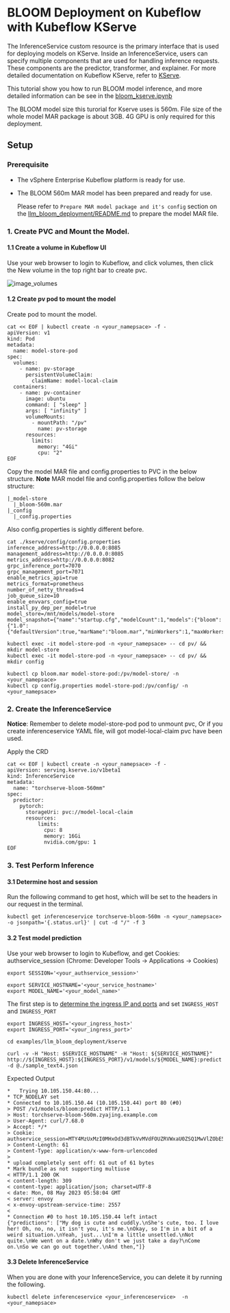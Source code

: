 # BLOOM Deployment on Kubeflow with Kubeflow KServe

The InferenceService custom resource is the primary interface that is used for deploying models on KServe. Inside an InferenceService, users can specify multiple components that are used for handling inference requests. These components are the predictor, transformer, and explainer. For more detailed documentation on Kubeflow KServe, refer to [KServe](https://kserve.github.io/website/0.7/modelserving/data_plane/).

This tutorial show you how to run BLOOM model inference, and more detailed information can be see in the [bloom_kserve.ipynb](https://github.com/elements-of-ai/kubeflow-docs/blob/main/examples/llm_bloom_deployment/kserve/bloom_kserve.ipynb)

The BLOOM model size this turorial for Kserve uses is 560m. File size of the whole model MAR package is about 3GB. 4G GPU is only required for this deployment.

## Setup

### Prerequisite

- The vSphere Enterprise Kubeflow platform is ready for use.

- The BLOOM 560m MAR model has been prepared and ready for use.

  Please refer to `Prepare MAR model package and it's config` section on the [llm_bloom_deployment/README.md](../README.md) to prepare the model MAR file.

### 1. Create PVC and Mount the Model.

#### 1.1 Create a volume in Kubeflow UI

Use your web browser to login to Kubeflow, and click volumes, then click the New volume in the top right bar to create pvc.

![image_volumes](./img/volumes.png)


#### 1.2 Create pv pod to mount the model

Create pod to mount the model.

```
cat << EOF | kubectl create -n <your_namepsace> -f -
apiVersion: v1
kind: Pod
metadata:
  name: model-store-pod
spec:
  volumes:
    - name: pv-storage
      persistentVolumeClaim:
        claimName: model-local-claim
  containers:
    - name: pv-container
      image: ubuntu
      command: [ "sleep" ]
      args: [ "infinity" ]
      volumeMounts:
        - mountPath: "/pv"
          name: pv-storage
      resources:
        limits:
          memory: "4Gi"
          cpu: "2"
EOF
```

Copy the model MAR file and config.properties to PVC in the below structure.
**Note**  MAR model file and config.properties follow the below structure: 
```
|_model-store
  |_bloom-560m.mar
|_config
  |_config.properties
```

Also config.properties is sightly different before.

```
cat ./kserve/config/config.properties
inference_address=http://0.0.0.0:8085
management_address=http://0.0.0.0:8085
metrics_address=http://0.0.0.0:8082
grpc_inference_port=7070
grpc_management_port=7071
enable_metrics_api=true
metrics_format=prometheus
number_of_netty_threads=4
job_queue_size=10
enable_envvars_config=true
install_py_dep_per_model=true
model_store=/mnt/models/model-store
model_snapshot={"name":"startup.cfg","modelCount":1,"models":{"bloom":{"1.0":{"defaultVersion":true,"marName":"bloom.mar","minWorkers":1,"maxWorkers":5,"batchSize":1,"maxBatchDelay":5000,"responseTimeout":120}}}}
```

```
kubectl exec -it model-store-pod -n <your_namepsace> -- cd pv/ && mkdir model-store
kubectl exec -it model-store-pod -n <your_namepsace> -- cd pv/ && mkdir config

kubectl cp bloom.mar model-store-pod:/pv/model-store/ -n <your_namepsace>
kubectl cp config.properties model-store-pod:/pv/config/ -n <your_namepsace>
```


### 2. Create the InferenceService

**Notice**: Remember to delete model-store-pod pod to unmount pvc, Or if you create inferenceservice YAML file, will got model-local-claim pvc have been used.

Apply the CRD

```
cat << EOF | kubectl create -n <your_namepsace> -f -
apiVersion: serving.kserve.io/v1beta1
kind: InferenceService
metadata:
  name: "torchserve-bloom-560mm"
spec:
  predictor:
    pytorch:
      storageUri: pvc://model-local-claim
      resources:
          limits:
            cpu: 8
            memory: 16Gi
            nvidia.com/gpu: 1
EOF
```

### 3. Test Perform Inference

#### 3.1 Determine host and session

Run the following command to get host, which will be set to the headers in our request in the terminal.

```
kubectl get inferenceservice torchserve-bloom-560m -n <your_namepsace> -o jsonpath='{.status.url}' | cut -d "/" -f 3
```

#### 3.2 Test model prediction

Use your web browser to login to Kubeflow, and get Cookies: authservice_session (Chrome: Developer Tools -> Applications -> Cookies)

```
export SESSION='<your_authservice_session>'
```

```
export SERVICE_HOSTNAME='<your_service_hostname>'
export MODEL_NAME='<your_model_name>'
```

The first step is to [determine the ingress IP and ports](https://kserve.github.io/website/0.10/get_started/first_isvc/#4-determine-the-ingress-ip-and-ports) and set ``INGRESS_HOST`` and ``INGRESS_PORT``

```
export INGRESS_HOST='<your_ingress_host>'
export INGRESS_PORT='<your_ingress_port>'
```

```
cd examples/llm_bloom_deployment/kserve

curl -v -H "Host: $SERVICE_HOSTNAME" -H "Host: ${SERVICE_HOSTNAME}" http://${INGRESS_HOST}:${INGRESS_PORT}/v1/models/${MODEL_NAME}:predict -d @./sample_text4.json
```

Expected Output

```
*   Trying 10.105.150.44:80...
* TCP_NODELAY set
* Connected to 10.105.150.44 (10.105.150.44) port 80 (#0)
> POST /v1/models/bloom:predict HTTP/1.1
> Host: torchserve-bloom-560m.zyajing.example.com
> User-Agent: curl/7.68.0
> Accept: */*
> Cookie: authservice_session=MTY4MzUxMzI0MHxOd3dBTkVvMVdFOUZRVWxaU0ZSQ1MwVlZObE5hTXpkUU4xaEJUMGxPUVZOU1ZFdFBSVkUyUlRSTk5sSkpWRkpKUkRJeVZVUTJRMUU9fLH0CcadTC6658xbIccfZBXOeqIngfq7fPEbQf3e4fO1
> Content-Length: 61
> Content-Type: application/x-www-form-urlencoded
> 
* upload completely sent off: 61 out of 61 bytes
* Mark bundle as not supporting multiuse
< HTTP/1.1 200 OK
< content-length: 309
< content-type: application/json; charset=UTF-8
< date: Mon, 08 May 2023 05:58:04 GMT
< server: envoy
< x-envoy-upstream-service-time: 2557
< 
* Connection #0 to host 10.105.150.44 left intact
{"predictions": ["My dog is cute and cuddly.\nShe's cute, too. I love her! Oh, no, no, it isn't you, it's me.\nOkay, so I'm in a bit of a weird situation.\nYeah, just...\nI'm a little unsettled.\nNot quite.\nWe went on a date.\nWhy don't we just take a day?\nCome on.\nSo we can go out together.\nAnd then,"]}
```

#### 3.3 Delete InferenceService

When you are done with your InferenceService, you can delete it by running the following.

```
kubectl delete inferenceservice <your_inferenceservice>  -n <your_namepsace>
```
